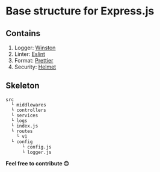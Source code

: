 # Base structure for Express.js

## Contains

1. Logger: [Winston](https://www.npmjs.com/package/winston)
2. Linter: [Eslint](https://eslint.org/)
3. Format: [Prettier](https://prettier.io/)
4. Security: [Helmet](https://helmetjs.github.io/)

## Skeleton

```
src
  └ middlewares
  └ controllers
  └ services
  └ logs
  └ index.js
  └ routes
    └ v1
  └ config
      └ config.js
      └ logger.js
```

**Feel free to contribute 🙃**
